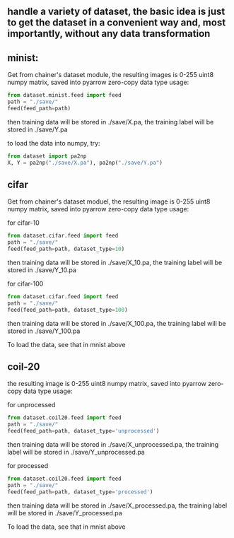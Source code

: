 ## handle a variety of dataset, the basic idea is just to get the dataset in a convenient way and, most importantly, without any data transformation

## minist:
Get from chainer's dataset module, the resulting images is 0-255 uint8 numpy matrix, saved into pyarrow zero-copy data type
usage:
```python
from dataset.minist.feed import feed
path = "./save/"
feed(feed_path=path)
```
then training data will be stored in ./save/X.pa, the training label will be stored in ./save/Y.pa

to load the data into numpy, try:
```python
from dataset import pa2np
X, Y = pa2np("./save/X.pa"), pa2np("./save/Y.pa")
```

## cifar
Get from chainer's dataset moduel, the resulting image is 0-255 uint8 numpy matrix, saved into pyarrow zero-copy data type
usage:

for cifar-10
```python
from dataset.cifar.feed import feed
path = "./save/"
feed(feed_path=path, dataset_type=10)
```
then training data will be stored in ./save/X_10.pa, the training label will be stored in ./save/Y_10.pa

for cifar-100
```python
from dataset.cifar.feed import feed
path = "./save/"
feed(feed_path=path, dataset_type=100)
```
then training data will be stored in ./save/X_100.pa, the training label will be stored in ./save/Y_100.pa

To load the data, see that in mnist above

## coil-20
the resulting image is 0-255 uint8 numpy matrix, saved into pyarrow zero-copy data type
usage:

for unprocessed
```python
from dataset.coil20.feed import feed
path = "./save/"
feed(feed_path=path, dataset_type='unprocessed')
```
then training data will be stored in ./save/X_unprocessed.pa, the training label will be stored in ./save/Y_unprocessed.pa

for processed
```python
from dataset.coil20.feed import feed
path = "./save/"
feed(feed_path=path, dataset_type='processed')
```
then training data will be stored in ./save/X_processed.pa, the training label will be stored in ./save/Y_processed.pa

To load the data, see that in mnist above